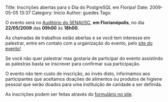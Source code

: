 Title: Inscrições abertas para o Dia do PostgreSQL em Floripa!
Date: 2009-05-05 13:37
Category: Início
Author: guedes
Tags:



O evento será no [Auditório do SENAI/SC](http://www.ctai.senai.br/), **em Florianópolis**, no dia **22/05/2009** das **09h00** às **18h00**.

As chamadas de trabalhos estão abertas e se você tem interesse em palestrar, entre em contato com a organização do evento, pelo [site do evento!](http://www.postgresql.org.br/eventos/pgday/sc)

Se você não quer palestrar mas gostaria de participar do evento assistindo as palestras basta se inscrever para confirmar sua participação.

O evento não tem custo de inscrição, ao invés disto, informamos aos participantes que aceitamos doações de alimentos ou produtos de higiene pessoal que serão doados para uma instituição de caridade a ser definida.

As inscrições podem ser feitas através do [formulário no site](http://www.postgresql.org.br/eventos/pgday/sc).

